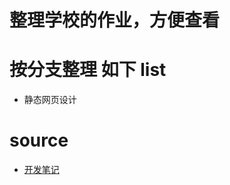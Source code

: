 # 整理学校的作业，方便查看

# 按分支整理 如下 list
* 静态网页设计

# source
* [开发笔记](https://github.com/ExFly/NoteBookForDevelop)
